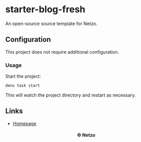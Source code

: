 # starter-blog-fresh

An open-source source template for Netzo.

## Configuration

This project does not require additional configuration.

### Usage

Start the project:

```
deno task start
```

This will watch the project directory and restart as necessary.

## Links

- [Homepage](https://app.netzo.io/templates/starter-blog-fresh)

<div align="center">
  <h4>© Netzo</h4>
</div>
